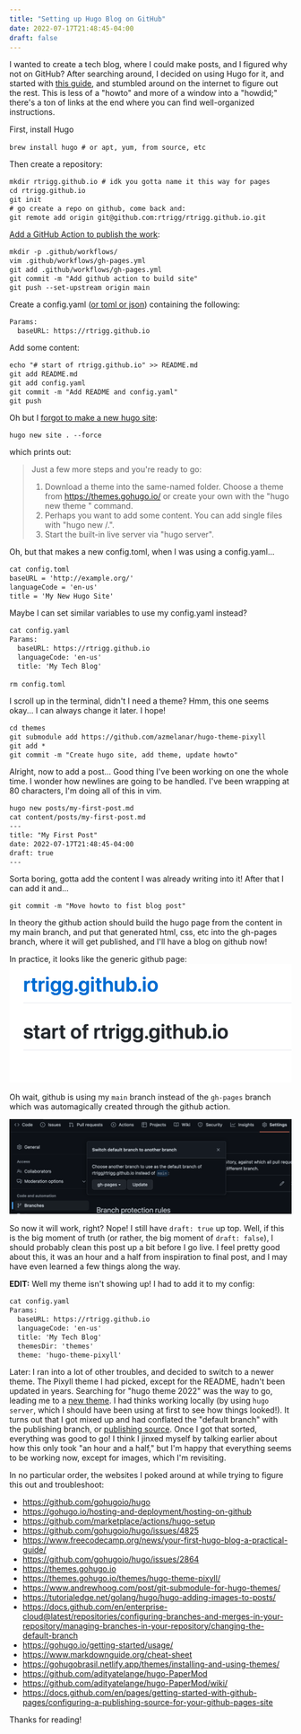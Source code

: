 ```yaml
---
title: "Setting up Hugo Blog on GitHub"
date: 2022-07-17T21:48:45-04:00
draft: false
---
```


I wanted to create a tech blog, where I could make posts, and I figured why not
on GitHub? After searching around, I decided on using Hugo for it, and started
with [this guide](https://gohugo.io/hosting-and-deployment/hosting-on-github),
and stumbled around on the internet to figure out the rest. This is less of a
"howto" and more of a window into a "howdid;" there's a ton of links at the end
where you can find well-organized instructions.

First, install Hugo

`brew install hugo # or apt, yum, from source, etc`

Then create a repository:

```
mkdir rtrigg.github.io # idk you gotta name it this way for pages
cd rtrigg.github.io
git init
# go create a repo on github, come back and:
git remote add origin git@github.com:rtrigg/rtrigg.github.io.git
```

[Add a GitHub Action to publish the work](https://gohugo.io/hosting-and-deployment/hosting-on-github):

```
mkdir -p .github/workflows/
vim .github/workflows/gh-pages.yml
git add .github/workflows/gh-pages.yml
git commit -m "Add github action to build site"
git push --set-upstream origin main
```

Create a config.yaml ([or toml or json](https://gohugo.io/getting-started/configuration/)) containing the following:

```
Params:
  baseURL: https://rtrigg.github.io
```

Add some content:
```
echo "# start of rtrigg.github.io" >> README.md
git add README.md
git add config.yaml
git commit -m "Add README and config.yaml"
git push
```

Oh but I [forgot to make a new hugo site](https://github.com/gohugoio/hugo/issues/4825):
```
hugo new site . --force
```

which prints out:

> Just a few more steps and you're ready to go:
>
>1. Download a theme into the same-named folder.
>   Choose a theme from https://themes.gohugo.io/ or
>   create your own with the "hugo new theme <THEMENAME>" command.
>2. Perhaps you want to add some content. You can add single files
>   with "hugo new <SECTIONNAME>/<FILENAME>.<FORMAT>".
>3. Start the built-in live server via "hugo server".

Oh, but that makes a new config.toml, when I was using a config.yaml...

```
cat config.toml
baseURL = 'http://example.org/'
languageCode = 'en-us'
title = 'My New Hugo Site'
```

Maybe I can set similar variables to use my config.yaml instead?

```
cat config.yaml
Params:
  baseURL: https://rtrigg.github.io
  languageCode: 'en-us'
  title: 'My Tech Blog'

rm config.toml
```

I scroll up in the terminal, didn't I need a theme? Hmm, this one seems okay...
I can always change it later. I hope!

```
cd themes
git submodule add https://github.com/azmelanar/hugo-theme-pixyll
git add *
git commit -m "Create hugo site, add theme, update howto"
```

Alright, now to add a post... Good thing I've been working on one the whole
time. I wonder how newlines are going to be handled. I've been wrapping at 80
characters, I'm doing all of this in vim.

```
hugo new posts/my-first-post.md
cat content/posts/my-first-post.md
---
title: "My First Post"
date: 2022-07-17T21:48:45-04:00
draft: true
---
```

Sorta boring, gotta add the content I was already writing into it! After that I
can add it and...

```
git commit -m "Move howto to fist blog post"
```

In theory the github action should build the hugo page from the content in my
main branch, and put that generated html, css, etc into the gh-pages branch,
where it will get published, and I'll have a blog on github now!

In practice, it looks like the generic github page:
![Where is Hugo?!](static/nohugo.png)

Oh wait, github is using my `main` branch instead of the `gh-pages` branch
which was automagically created through the github action.

![I prefer IaC for this, but oh well...](static/default_branch.png)

So now it will work, right? Nope! I still have `draft: true` up top. Well, if
this is the big moment of truth (or rather, the big moment of `draft: false`),
I should probably clean this post up a bit before I go live. I feel pretty good
about this, it was an hour and a half from inspiration to final post, and I may
have even learned a few things along the way.

**EDIT:** Well my theme isn't showing up! I had to add it to my config:
```
cat config.yaml 
Params:
  baseURL: https://rtrigg.github.io
  languageCode: 'en-us'
  title: 'My Tech Blog'
  themesDir: 'themes'
  theme: 'hugo-theme-pixyll'
```

Later: I ran into a lot of other troubles, and decided to switch to a newer
theme. The Pixyll theme I had picked, except for the README, hadn't been
updated in years. Searching for "hugo theme 2022" was the way to go, leading me
to a [new theme](https://github.com/adityatelange/hugo-PaperMod). I had thinks
working locally (by using `hugo server`, which I should have been using at
first to see how things looked!). It turns out that I got mixed up and had
conflated the "default branch" with the publishing branch, or [publishing
source](https://docs.github.com/en/pages/getting-started-with-github-pages/configuring-a-publishing-source-for-your-github-pages-site).
Once I got that sorted, everything was good to go! I think I jinxed myself by
talking earlier about how this only took "an hour and a half," but I'm happy that everything seems to be working now, except for images, which I'm revisiting.


In no particular order, the websites I poked around at while trying to figure
this out and troubleshoot:

- <https://github.com/gohugoio/hugo>
- <https://gohugo.io/hosting-and-deployment/hosting-on-github>
- <https://github.com/marketplace/actions/hugo-setup>
- <https://github.com/gohugoio/hugo/issues/4825>
- <https://www.freecodecamp.org/news/your-first-hugo-blog-a-practical-guide/>
- <https://github.com/gohugoio/hugo/issues/2864>
- <https://themes.gohugo.io>
- <https://themes.gohugo.io/themes/hugo-theme-pixyll/>
- <https://www.andrewhoog.com/post/git-submodule-for-hugo-themes/>
- <https://tutorialedge.net/golang/hugo/hugo-adding-images-to-posts/>
- <https://docs.github.com/en/enterprise-cloud@latest/repositories/configuring-branches-and-merges-in-your-repository/managing-branches-in-your-repository/changing-the-default-branch>
- <https://gohugo.io/getting-started/usage/>
- <https://www.markdownguide.org/cheat-sheet>
- <https://gohugobrasil.netlify.app/themes/installing-and-using-themes/>
- <https://github.com/adityatelange/hugo-PaperMod>
- <https://github.com/adityatelange/hugo-PaperMod/wiki/>
- <https://docs.github.com/en/pages/getting-started-with-github-pages/configuring-a-publishing-source-for-your-github-pages-site>


Thanks for reading!
